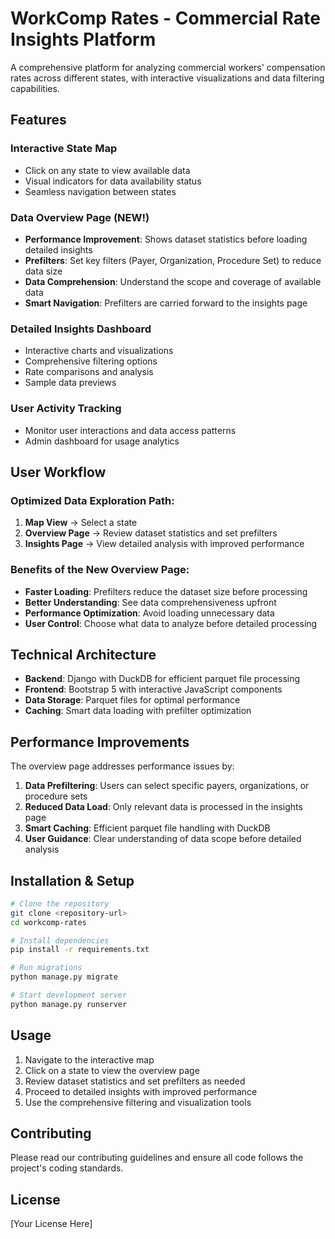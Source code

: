 # WorkComp Rates - Commercial Rate Insights Platform

A comprehensive platform for analyzing commercial workers' compensation rates across different states, with interactive visualizations and data filtering capabilities.

## Features

### Interactive State Map
- Click on any state to view available data
- Visual indicators for data availability status
- Seamless navigation between states

### Data Overview Page (NEW!)
- **Performance Improvement**: Shows dataset statistics before loading detailed insights
- **Prefilters**: Set key filters (Payer, Organization, Procedure Set) to reduce data size
- **Data Comprehension**: Understand the scope and coverage of available data
- **Smart Navigation**: Prefilters are carried forward to the insights page

### Detailed Insights Dashboard
- Interactive charts and visualizations
- Comprehensive filtering options
- Rate comparisons and analysis
- Sample data previews

### User Activity Tracking
- Monitor user interactions and data access patterns
- Admin dashboard for usage analytics

## User Workflow

### Optimized Data Exploration Path:
1. **Map View** → Select a state
2. **Overview Page** → Review dataset statistics and set prefilters
3. **Insights Page** → View detailed analysis with improved performance

### Benefits of the New Overview Page:
- **Faster Loading**: Prefilters reduce the dataset size before processing
- **Better Understanding**: See data comprehensiveness upfront
- **Performance Optimization**: Avoid loading unnecessary data
- **User Control**: Choose what data to analyze before detailed processing

## Technical Architecture

- **Backend**: Django with DuckDB for efficient parquet file processing
- **Frontend**: Bootstrap 5 with interactive JavaScript components
- **Data Storage**: Parquet files for optimal performance
- **Caching**: Smart data loading with prefilter optimization

## Performance Improvements

The overview page addresses performance issues by:
1. **Data Prefiltering**: Users can select specific payers, organizations, or procedure sets
2. **Reduced Data Load**: Only relevant data is processed in the insights page
3. **Smart Caching**: Efficient parquet file handling with DuckDB
4. **User Guidance**: Clear understanding of data scope before detailed analysis

## Installation & Setup

```bash
# Clone the repository
git clone <repository-url>
cd workcomp-rates

# Install dependencies
pip install -r requirements.txt

# Run migrations
python manage.py migrate

# Start development server
python manage.py runserver
```

## Usage

1. Navigate to the interactive map
2. Click on a state to view the overview page
3. Review dataset statistics and set prefilters as needed
4. Proceed to detailed insights with improved performance
5. Use the comprehensive filtering and visualization tools

## Contributing

Please read our contributing guidelines and ensure all code follows the project's coding standards.

## License

[Your License Here] 